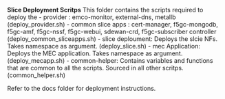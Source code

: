 **Slice Deployment Scritps**
This folder contains the scripts required to deploy the
	- provider : emco-monitor, external-dns, metallb  (deploy_provider.sh)
	- common slice apps : cert-manager, f5gc-mongodb, f5gc-amf, f5gc-nssf, f5gc-webui, sdewan-crd, f5gc-subscriber controller (deploy_common_sliceapps.sh)
	- slice deploument: Deploys the slcie NFs. Takes namespace as argument. (deploy_slice.sh)
	- mec Application: Deploys the MEC application. Takes namespace as argument. (deploy_mecapp.sh)
	- common-helper: Contains variables and functions that are common to all the scripts. Sourced in all other scritps. (common_helper.sh)

Refer to the docs folder for deployment instructions.

